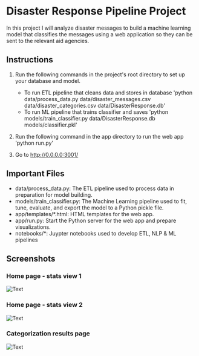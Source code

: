# Disaster Response Pipeline Project
In this project I will analyze disaster messages to build a machine learning model that classifies the messages using a web application so they can be sent to the relevant aid agencies.

## Instructions

1. Run the following commands in the project's root directory to set up your database and model.

    - To run ETL pipeline that cleans data and stores in database 'python data/process_data.py data/disaster_messages.csv data/disaster_categories.csv data/DisasterResponse.db'
    - To run ML pipeline that trains classifier and saves 'python models/train_classifier.py data/DisasterResponse.db models/classifier.pkl'

2. Run the following command in the app directory to run the web app 'python run.py'

3. Go to http://0.0.0.0:3001/

## Important Files

- data/process_data.py: The ETL pipeline used to process data in preparation for model building.
- models/train_classifier.py: The Machine Learning pipeline used to fit, tune, evaluate, and export the model to a Python pickle file.
- app/templates/*.html: HTML templates for the web app.
- app/run.py: Start the Python server for the web app and prepare visualizations.
- notebooks/*: Juypter notebooks used to develop ETL, NLP & ML pipelines

## Screenshots

### Home page - stats view 1

![Text](../master/screenshots/response_app1.png)

### Home page - stats view 2

![Text](../master/screenshots/response_app2.png)

### Categorization results page

![Text](../master/screenshots/response_app3.png)
